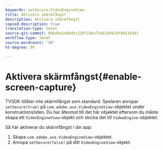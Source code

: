 ```yaml
---
keywords: setSecure;VideoEngineView
title: Aktivera skärmfångst
description: Aktivera skärmfångst
copied-description: true
translation-type: tm+mt
source-git-commit: 89bdda1d4bd5c126f19ba75a819942df901183d1
workflow-type: tm+mt
source-wordcount: '59'
ht-degree: 0%

---
```



# Aktivera skärmfångst{#enable-screen-capture}

TVSDK tillåter inte skärmfångst som standard. Spelaren anropar `setSecure(true)` på `com.adobe.ave.VideoEngineView`-objektet under konstruktionstiden. Du har åtkomst till det här objektet eftersom du måste skapa ett `VideoEngineView`-objekt och skicka det till `VideoEngine`-objektet.

Så här aktiverar du skärmfångst i din app:

1. Skapa `com.adobe.ave.VideoEngineView`-objektet.
1. Anropa `setSecure(false)` på ditt `VideoEngineView`-objekt.
